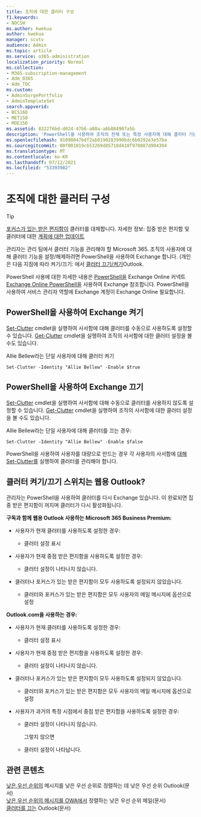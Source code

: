 ```yaml
---
title: 조직에 대한 클러터 구성
f1.keywords:
- NOCSH
ms.author: kwekua
author: kwekua
manager: scotv
audience: Admin
ms.topic: article
ms.service: o365-administration
localization_priority: Normal
ms.collection:
- M365-subscription-management
- Adm_O365
- Adm_TOC
ms.custom:
- AdminSurgePortfolio
- AdminTemplateSet
search.appverid:
- BCS160
- MET150
- MOE150
ms.assetid: 832276bd-d024-47b6-a80a-a6b884907a5b
description: 'PowerShell을 사용하여 조직의 전체 또는 특정 사용자에 대해 클러터 기능을 사용하도록 설정하거나 사용하지 않도록 Exchange 방법을 학습합니다. '
ms.openlocfilehash: 91098047bdf2ab8190283990bdc6b0292e3e57ba
ms.sourcegitcommit: 00f001019c653269d85718d410f970887d904304
ms.translationtype: MT
ms.contentlocale: ko-KR
ms.lasthandoff: 07/12/2021
ms.locfileid: "53393982"
---
```

# <a name="configure-clutter-for-your-organization"></a>조직에 대한 클러터 구성

> [!TIP]
> [포커스가 있는 받은 편지함이](../setup/configure-focused-inbox.md) 클러터를 대체합니다. 자세한 정보: 집중 받은 편지함 및 클러터에 대한 [계획에 대한 업데이트](https://techcommunity.microsoft.com/t5/Outlook-Blog/Update-on-Focused-Inbox-and-our-plans-for-Clutter/ba-p/136448)
  
관리자는 관리 팀에서 클러터 기능을 관리해야 할 Microsoft 365. 조직의 사용자에 대해 클러터 기능을 설정/해제하려면 PowerShell을 사용하여 Exchange 합니다. (개인은 다음 지침에 따라 켜기/끄기: 에서 [클러터 끄기/켜기](https://support.microsoft.com/office/a9c72a77-1bc4-40e6-ba6d-103c1d1aba4c)Outlook.
  
PowerShell 사용에 대한 자세한 내용은 [PowerShell을](/powershell/exchange/exchange-online-powershell) Exchange Online 커넥트 [Exchange Online PowerShell을](/powershell/exchange/connect-to-exchange-online-powershell) 사용하여 Exchange 참조합니다. PowerShell을 사용하여 서비스 관리자 역할에 Exchange 계정이 Exchange Online 필요합니다. 
  
## <a name="turn-clutter-on-using-exchange-powershell"></a>PowerShell을 사용하여 Exchange 켜기

[Set-Clutter](/powershell/module/exchange/set-clutter) cmdlet을 실행하여 사서함에 대해 클러터를 수동으로 사용하도록 설정할 수 있습니다. [Get-Clutter](/powershell/module/exchange/get-clutter) cmdlet을 실행하여 조직의 사서함에 대한 클러터 설정을 볼 수도 있습니다. 
  
Allie Bellew라는 단일 사용자에 대해 클러터 켜기
    
`Set-Clutter -Identity "Allie Bellew" -Enable $true`


## <a name="turn-clutter-off-using-exchange-powershell"></a>PowerShell을 사용하여 Exchange 끄기

[Set-Clutter](/powershell/module/exchange/set-clutter) cmdlet을 실행하여 사서함에 대해 수동으로 클러터를 사용하지 않도록 설정할 수 있습니다. [Get-Clutter](/powershell/module/exchange/get-clutter) cmdlet을 실행하여 조직의 사서함에 대한 클러터 설정을 볼 수도 있습니다.  
  
Allie Bellew라는 단일 사용자에 대해 클러터를 끄는 경우:
    
`Set-Clutter -Identity "Allie Bellew" -Enable $false`

PowerShell을 사용하여 사용자를 대량으로 만드는 경우 각 사용자의 사서함에 [대해 Set-Clutter를](/powershell/module/exchange/set-clutter) 실행하여 클러터를 관리해야 합니다. 
  
## <a name="when-does-the-clutter-onoff-switch-appear-to-users-in-outlook-on-the-web"></a>클러터 켜기/끄기 스위치는 웹용 Outlook?
<a name="bkmk_onoff"> </a>

관리자는 PowerShell을 사용하여 클러터를 다시 Exchange 있습니다. 이 완료되면 집중 받은 편지함이 꺼지며 클러터가 다시 활성화됩니다. 
  
 **구독과 함께 웹용 Outlook 사용하는 Microsoft 365 Business Premium:**
  
- 사용자가 현재 클러터를 사용하도록 설정한 경우: 
    
  - 클러터 설정 표시
    
- 사용자가 현재 중점 받은 편지함을 사용하도록 설정한 경우: 
    
  - 클러터 설정이 나타나지 않습니다.
    
- 클러터나 포커스가 있는 받은 편지함이 모두 사용하도록 설정되지 않았습니다. 
    
  - 클러터와 포커스가 있는 받은 편지함은 모두 사용자의 메일 메시지에 옵션으로 설정
    
 **Outlook.com을 사용하는 경우:**
  
- 사용자가 현재 클러터를 사용하도록 설정한 경우: 
    
  - 클러터 설정 표시
    
- 사용자가 현재 중점 받은 편지함을 사용하도록 설정한 경우: 
    
  - 클러터 설정이 나타나지 않습니다.
    
- 클러터나 포커스가 있는 받은 편지함이 모두 사용하도록 설정되지 않았습니다. 
    
  - 클러터와 포커스가 있는 받은 편지함은 모두 사용자의 메일 메시지에 옵션으로 설정
    
- 사용자가 과거의 특정 시점에서 중점 받은 편지함을 사용하도록 설정한 경우:
    
  - 클러터 설정이 나타나지 않습니다.
    
    그렇지 않으면 
    
  - 클러터 설정이 나타납니다.
    
## <a name="related-content"></a>관련 콘텐츠

[낮은 우선 순위의](https://support.microsoft.com/office/7b50c5db-7704-4e55-8a1b-dfc7bf1eafa0) 메시지를 낮은 우선 순위로 정렬하는 데 낮은 우선 순위 Outlook(문서)\
[낮은 우선 순위의 메시지를 OWA에서](https://support.microsoft.com/office/fe4d64ca-bf73-48f1-91b4-9a659e008bce) 정렬하는 낮은 우선 순위 메일(문서)\
[클러터를 끄는](https://support.microsoft.com/office/a9c72a77-1bc4-40e6-ba6d-103c1d1aba4c) Outlook(문서)
